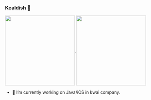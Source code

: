 ### Kealdish 👋

<!--
**kealdishx/kealdishx** is a ✨ _special_ ✨ repository because its `README.md` (this file) appears on your GitHub profile.

Here are some ideas to get you started:

- 🔭 I’m currently working on ...
- 🌱 I’m currently learning ...
- 👯 I’m looking to collaborate on ...
- 🤔 I’m looking for help with ...
- 💬 Ask me about ...
- 📫 How to reach me: ...
- 😄 Pronouns: ...
- ⚡ Fun fact: ...
<img align="right" src="https://github-readme-stats.vercel.app/api?username=kealdishx&show_icons=true&icon_color=0366d6&text_color=24292e&bg_color=ffffff&hide_title=true" />
-->
<a href="https://github.com/kealdishx">
  <img align="center" src="https://github-readme-stats.anuraghazra1.vercel.app/api/top-langs/?username=kealdishx" height="230"/>
</a>
<a href="https://github.com/kealdishx">
  <img align="center" src="https://github-readme-stats.anuraghazra1.vercel.app/api?username=kealdishx&show_icons=true" height="230"/>
</a>

- 🔭 I’m currently working on Java/iOS in kwai company.
